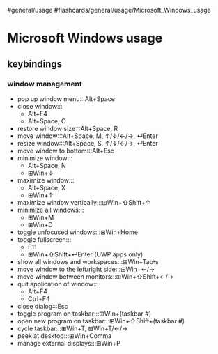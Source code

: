 #general/usage #flashcards/general/usage/Microsoft_Windows_usage

# Microsoft Windows usage

## keybindings

### window management

- pop up window menu:::Alt+Space <!--SR:!2023-07-27,120,250!2023-05-03,80,270-->
- close window:::<ul><li>Alt+F4</li><li>Alt+Space, C</li></ul> <!--SR:!2023-05-08,31,250!2023-07-05,122,270-->
- restore window size:::Alt+Space, R <!--SR:!2023-07-27,137,270!2023-04-29,37,210-->
- move window:::Alt+Space, M, ↑/↓/←/→, ↵Enter <!--SR:!2023-06-14,97,250!2023-09-17,186,310-->
- resize window:::Alt+Space, S, ↑/↓/←/→, ↵Enter <!--SR:!2023-04-22,19,190!2023-09-30,175,270-->
- move window to bottom:::Alt+Esc <!--SR:!2023-05-19,74,230!2023-10-05,179,270-->
- minimize window:::<ul><li>Alt+Space, N</li><li>⊞Win+↓</li></ul> <!--SR:!2023-06-21,98,250!2023-04-10,57,250-->
- maximize window:::<ul><li>Alt+Space, X</li><li>⊞Win+↑</li></ul> <!--SR:!2023-05-25,76,230!2023-05-01,78,270-->
- maximize window vertically:::⊞Win+⇧Shift+↑ <!--SR:!2023-04-29,67,250!2023-05-26,81,230-->
- minimize all windows:::<ul><li>⊞Win+M</li><li>⊞Win+D</li></ul> <!--SR:!2023-05-10,44,230!2023-10-01,175,270-->
- toggle unfocused windows:::⊞Win+Home <!--SR:!2023-05-25,78,230!2023-04-13,60,250-->
- toggle fullscreen:::<ul><li>F11</li><li>⊞Win+⇧Shift+↵Enter (UWP apps only)</li></ul> <!--SR:!2023-04-19,62,250!2023-08-09,159,310-->
- show all windows and workspaces:::⊞Win+Tab↹ <!--SR:!2023-05-04,29,250!2023-09-24,171,270-->
- move window to the left/right side:::⊞Win+←/→ <!--SR:!2023-04-12,59,250!2023-05-18,50,230-->
- move window between monitors:::⊞Win+⇧Shift+←/→ <!--SR:!2023-05-22,81,250!2023-06-28,117,270-->
- quit application of window:::<ul><li>Alt+F4</li><li>Ctrl+F4</li></ul> <!--SR:!2023-04-14,7,170!2023-07-13,114,270-->
- close dialog:::Esc <!--SR:!2023-12-16,261,330!2023-04-30,77,270-->
- toggle program on taskbar:::⊞Win+(taskbar #) <!--SR:!2023-04-14,61,250!2023-06-22,100,250-->
- open new program on taskbar:::⊞Win+⇧Shift+(taskbar #) <!--SR:!2023-05-22,76,230!2023-10-10,187,270-->
- cycle taskbar:::⊞Win+T, ⊞Win+T/←/→ <!--SR:!2023-05-27,80,230!2023-04-11,58,250-->
- peek at desktop:::⊞Win+Comma <!--SR:!2023-05-06,57,230!2023-05-02,79,270-->
- manage external displays:::⊞Win+P <!--SR:!2023-04-15,62,250!2023-07-04,114,250-->
